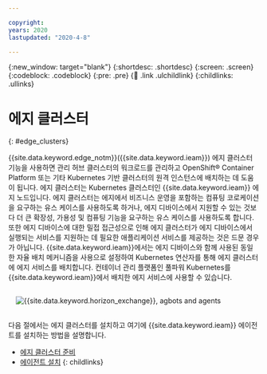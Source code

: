 ```yaml
---

copyright:
years: 2020
lastupdated: "2020-4-8"

---
```


{:new_window: target="blank"}
{:shortdesc: .shortdesc}
{:screen: .screen}
{:codeblock: .codeblock}
{:pre: .pre}
{:child: .link .ulchildlink}
{:childlinks: .ullinks}

# 에지 클러스터
{: #edge_clusters}

{{site.data.keyword.edge_notm}}({{site.data.keyword.ieam}}) 에지 클러스터 기능을 사용하면 관리 허브 클러스터의 워크로드를 관리하고 OpenShift® Container Platform 또는 기타 Kubernetes 기반 클러스터의 원격 인스턴스에 배치하는 데 도움이 됩니다. 에지 클러스터는 Kubernetes 클러스터인 {{site.data.keyword.ieam}} 에지 노드입니다. 에지 클러스터는 에지에서 비즈니스 운영을 포함하는 컴퓨팅 코로케이션을 요구하는 유스 케이스를 사용하도록 하거나, 에지 디바이스에서 지원할 수 있는 것보다 더 큰 확장성, 가용성 및 컴퓨팅 기능을 요구하는 유스 케이스를 사용하도록 합니다. 또한 에지 디바이스에 대한 밀접 접근성으로 인해 에지 클러스터가 에지 디바이스에서 실행되는 서비스를 지원하는 데 필요한 애플리케이션 서비스를 제공하는 것은 드문 경우가 아닙니다. {{site.data.keyword.ieam}}에서는 에지 디바이스와 함께 사용된 동일한 자율 배치 메커니즘을 사용으로 설정하여 Kubernetes 연산자를 통해 에지 클러스터에 에지 서비스를 배치합니다. 컨테이너 관리 플랫폼인 풀파워 Kubernetes를 {{site.data.keyword.ieam}}에서 배치한 에지 서비스에 사용할 수 있습니다.

<img src="../OH/docs/images/edge/05b_Installing_edge_agent_on_cluster.svg" style="margin: 3%" alt="{{site.data.keyword.horizon_exchange}}, agbots and agents">

다음 절에서는 에지 클러스터를 설치하고 여기에 {{site.data.keyword.ieam}} 에이전트를 설치하는 방법을 설명합니다.

- [에지 클러스터 준비](preparing_edge_cluster.md)
- [에이전트 설치](edge_cluster_agent.md)
{: childlinks}
